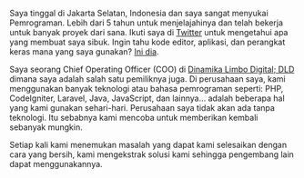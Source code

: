 Saya tinggal di Jakarta Selatan, Indonesia dan saya sangat menyukai Pemrograman. Lebih dari 5 tahun untuk menjelajahinya dan telah bekerja untuk banyak proyek dari sana. Ikuti saya di [Twitter](https://twitter.com/razaqultegar) untuk mengetahui apa yang membuat saya sibuk. Ingin tahu kode editor, aplikasi, dan perangkat keras mana yang saya gunakan? [Ini dia](/uses).

Saya seorang Chief Operating Officer (COO) di [Dinamika Limbo Digital; DLD](https://limbodigital.id) dimana saya adalah salah satu pemiliknya juga. Di perusahaan saya, kami menggunakan banyak teknologi atau bahasa pemrograman seperti: PHP, CodeIgniter, Laravel, Java, JavaScript, dan lainnya… adalah beberapa hal yang kami gunakan sehari-hari. Perusahaan saya tidak akan ada tanpa teknologi. Itu sebabnya kami mencoba untuk memberikan kembali sebanyak mungkin. 

Setiap kali kami menemukan masalah yang dapat kami selesaikan dengan cara yang bersih, kami mengekstrak solusi kami sehingga pengembang lain dapat menggunakannya.
